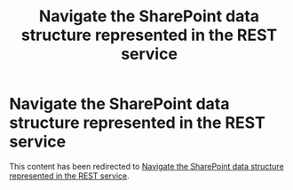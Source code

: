 ﻿---
title: Navigate the SharePoint data structure represented in the REST service
ms.date: 02/07/2018
ms.prod: sharepoint
redirect_url: /sp-add-ins/navigate-the-sharepoint-data-structure-represented-in-the-rest-service
---


# Navigate the SharePoint data structure represented in the REST service

This content has been redirected to [Navigate the SharePoint data structure represented in the REST service](../../sp-add-ins/navigate-the-sharepoint-data-structure-represented-in-the-rest-service.md).